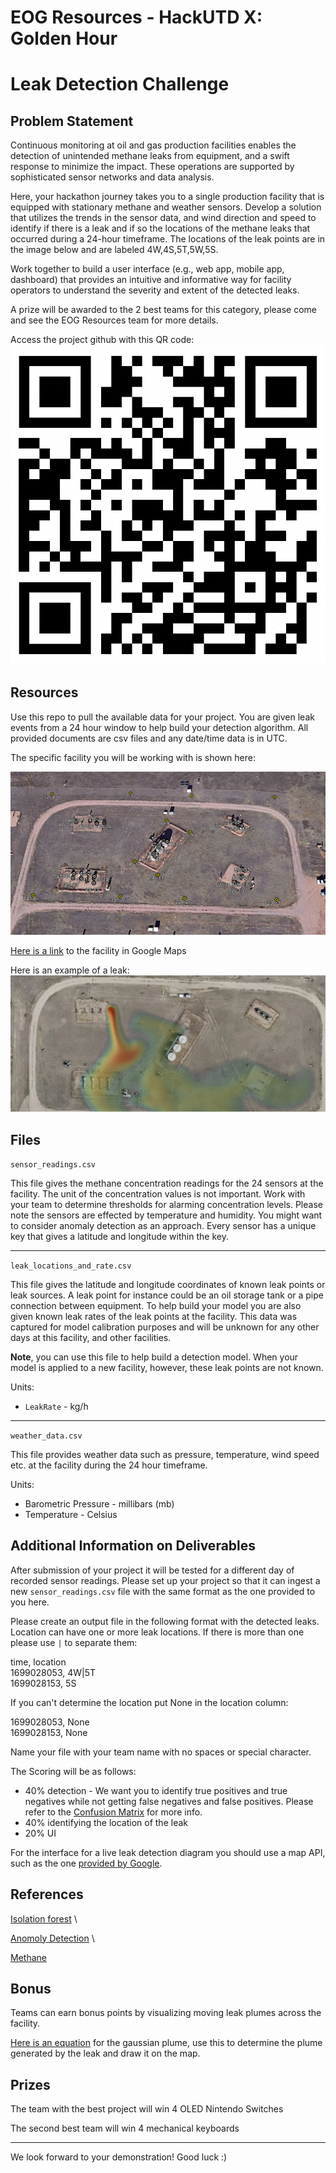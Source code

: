 # EOG Resources - HackUTD X: Golden Hour
# Leak Detection Challenge

## Problem Statement

Continuous monitoring at oil and gas production facilities enables the detection of unintended methane leaks from equipment, and a swift response to minimize the impact. These operations are supported by sophisticated sensor networks and data analysis.

Here, your hackathon journey takes you to a single production facility that is equipped with stationary methane and weather sensors. Develop a solution that utilizes the trends in the sensor data, and wind direction and speed to identify if there is a leak and if so the locations of the methane leaks that occurred during a 24-hour timeframe. The locations of the leak points are in the image below and are labeled 4W,4S,5T,5W,5S.

Work together to build a user interface (e.g., web app, mobile app, dashboard) that provides an intuitive and informative way for facility operators to understand the severity and extent of the detected leaks.

A prize will be awarded to the 2 best teams for this category, please come and see the EOG Resources team for more details.

Access the project github with this QR code: ![](QR_CODE.png)


## Resources

Use this repo to pull the available data for your project. You are given leak events from a 24 hour window to help build your detection algorithm. All provided documents are csv files and any date/time data is in UTC.

The specific facility you will be working with is shown here:

![](facility_map.png)

[Here is a link](https://www.google.com/maps/place/40%C2%B035%2746.0%22N+105%C2%B008%2724.3%22W/@40.5955073,-105.1399915,163m/data=!3m1!1e3!4m4!3m3!8m2!3d40.596114!4d-105.140075?entry=ttu) to the facility in Google Maps

Here is an example of a leak:
![](leak.png)


## Files

```sensor_readings.csv```

This file gives the methane concentration readings for the 24 sensors at the facility. The unit of the concentration values is not important. Work with your team to determine thresholds for alarming concentration levels. Please note the sensors are effected by temperature and humidity. You might want to consider anomaly detection as an approach. Every sensor has a unique key that gives a latitude and longitude within the key.

---

```leak_locations_and_rate.csv```

This file gives the latitude and longitude coordinates of known leak points or leak sources. A leak point for instance could be an oil storage tank or a pipe connection between equipment. To help build your model you are also given known leak rates of the leak points at the facility. This data was captured for model calibration purposes and will be unknown for any other days at this facility, and other facilities.

**Note**, you can use this file to help build a detection model. When your model is applied to a new facility, however, these leak points are not known.

Units:
- `LeakRate` - kg/h

---

```weather_data.csv```

This file provides weather data such as pressure, temperature, wind speed etc. at the facility during the 24 hour timeframe.

Units:
- Barometric Pressure - millibars (mb)
- Temperature - Celsius

## Additional Information on Deliverables

After submission of your project it will be tested for a different day of recorded sensor readings. Please set up your project so that it can ingest a new `sensor_readings.csv` file with the same format as the one provided to you here.

Please create an output file in the following format with the detected leaks. Location can have one or more leak locations. If there is more than one please use `|` to separate them:

time, location  \
1699028053, 4W|5T  \
1699028153, 5S  

If you can't determine the location put None in the location column:

1699028053, None \
1699028153, None

Name your file with your team name with no spaces or special character.


The Scoring will be as follows:
- 40% detection - We want you to identify true positives and true negatives while not getting false negatives and false positives. Please refer to the [Confusion Matrix](https://en.wikipedia.org/wiki/Confusion_matrix) for more info. 
- 40% identifying the location of the leak
- 20% UI

For the interface for a live leak detection diagram you should use a map API, such as the one [provided by Google](https://developers.google.com/maps/apis-by-platform).

## References 

[Isolation forest](https://en.wikipedia.org/wiki/Isolation_forest) \

[Anomoly Detection](https://pyod.readthedocs.io/) \

[Methane](https://en.wikipedia.org/wiki/Methane)

## Bonus

Teams can earn bonus points by visualizing moving leak plumes across the facility.

[Here is an equation](https://courses.ecampus.oregonstate.edu/ne581/eleven/plume.htm) for the gaussian plume, use this to determine the plume generated by the leak and draw it on the map.

## Prizes

The team with the best project will win 4 OLED Nintendo Switches

The second best team will win 4 mechanical keyboards

---

We look forward to your demonstration! Good luck :)
